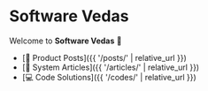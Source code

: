 # Software Vedas

Welcome to **Software Vedas** 👋

- [📝 Product Posts]({{ '/posts/' | relative_url }})
- [📐 System Articles]({{ '/articles/' | relative_url }})
- [💻 Code Solutions]({{ '/codes/' | relative_url }})

